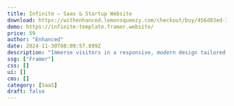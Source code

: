 ```yaml
---
title: Infinite — Saas & Startup Website
download: https://withenhanced.lemonsqueezy.com/checkout/buy/456d83ed-31bc-4774-95a2-df053a0baf55
demo: https://infinite-template.framer.website/
price: 59
author: "Enhanced"
date: 2024-11-30T08:09:57.899Z
description: "Immerse visitors in a responsive, modern design tailored for SaaS and startup websites. Enhance your digital presence with meticulous attention to detail and thoughtful design."
ssg: ["Framer"]
css: []
ui: []
cms: []
category: [SaaS]
draft: false
---
```

